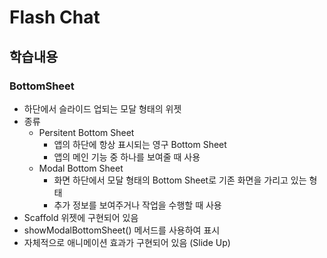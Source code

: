 # Flash Chat

## 학습내용

### BottomSheet

* 하단에서 슬라이드 업되는 모달 형태의 위젯
* 종류
  * Persitent Bottom Sheet
    * 앱의 하단에 항상 표시되는 영구 Bottom Sheet
    * 앱의 메인 기능 중 하나를 보여줄 때 사용
  * Modal Bottom Sheet
    * 화면 하단에서 모달 형태의 Bottom Sheet로 기존 화면을 가리고 있는 형태
    * 추가 정보를 보여주거나 작업을 수행할 때 사용
* Scaffold 위젯에 구현되어 있음
* showModalBottomSheet() 메서드를 사용하여 표시
* 자체적으로 애니메이션 효과가 구현되어 있음 (Slide Up)
